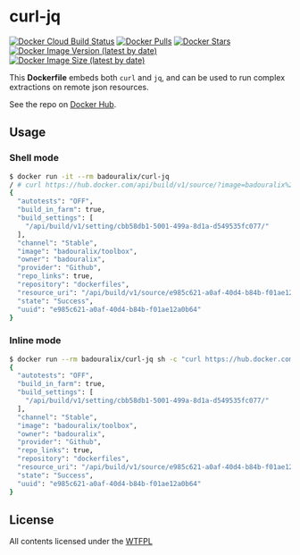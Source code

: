 # curl-jq

[![Docker Cloud Build Status](https://img.shields.io/docker/cloud/build/badouralix/curl-jq?label=build&logo=docker&logoColor=white)](https://hub.docker.com/r/badouralix/curl-jq)
[![Docker Pulls](https://img.shields.io/docker/pulls/badouralix/curl-jq?label=pulls&logo=docker&logoColor=white)](https://hub.docker.com/r/badouralix/curl-jq)
[![Docker Stars](https://img.shields.io/docker/stars/badouralix/curl-jq?label=stars&logo=docker&logoColor=white)](https://hub.docker.com/r/badouralix/curl-jq)
[![Docker Image Version (latest by date)](https://img.shields.io/docker/v/badouralix/curl-jq?logo=docker&logoColor=white)](https://hub.docker.com/r/badouralix/curl-jq)
[![Docker Image Size (latest by date)](https://img.shields.io/docker/image-size/badouralix/curl-jq?label=size&logo=docker&logoColor=white)](https://hub.docker.com/r/badouralix/curl-jq)

This **Dockerfile** embeds both `curl` and `jq`, and can be used to run complex extractions on remote json resources.

See the repo on [Docker Hub](https://hub.docker.com/r/badouralix/curl-jq/).

## Usage

### Shell mode

```bash
$ docker run -it --rm badouralix/curl-jq
/ # curl https://hub.docker.com/api/build/v1/source/?image=badouralix%2Ftoolbox 2>/dev/null | jq '.objects[0]'
{
  "autotests": "OFF",
  "build_in_farm": true,
  "build_settings": [
    "/api/build/v1/setting/cbb58db1-5001-499a-8d1a-d549535fc077/"
  ],
  "channel": "Stable",
  "image": "badouralix/toolbox",
  "owner": "badouralix",
  "provider": "Github",
  "repo_links": true,
  "repository": "dockerfiles",
  "resource_uri": "/api/build/v1/source/e985c621-a0af-40d4-b84b-f01ae12a0b64/",
  "state": "Success",
  "uuid": "e985c621-a0af-40d4-b84b-f01ae12a0b64"
}
```

### Inline mode

```bash
$ docker run --rm badouralix/curl-jq sh -c "curl https://hub.docker.com/api/build/v1/source/?image=badouralix%2Ftoolbox 2>/dev/null | jq '.objects[0]'"
{
  "autotests": "OFF",
  "build_in_farm": true,
  "build_settings": [
    "/api/build/v1/setting/cbb58db1-5001-499a-8d1a-d549535fc077/"
  ],
  "channel": "Stable",
  "image": "badouralix/toolbox",
  "owner": "badouralix",
  "provider": "Github",
  "repo_links": true,
  "repository": "dockerfiles",
  "resource_uri": "/api/build/v1/source/e985c621-a0af-40d4-b84b-f01ae12a0b64/",
  "state": "Success",
  "uuid": "e985c621-a0af-40d4-b84b-f01ae12a0b64"
}
```

## License

All contents licensed under the [WTFPL](https://github.com/badouralix/dockerfiles/blob/main/LICENSE)
